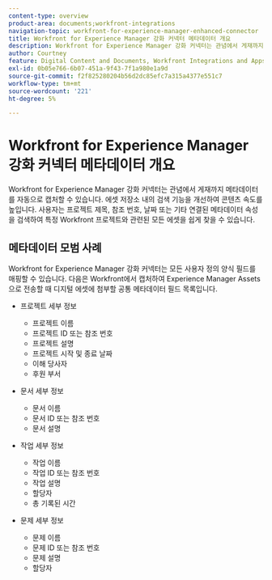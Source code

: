 ```yaml
---
content-type: overview
product-area: documents;workfront-integrations
navigation-topic: workfront-for-experience-manager-enhanced-connector
title: Workfront for Experience Manager 강화 커넥터 메타데이터 개요
description: Workfront for Experience Manager 강화 커넥터는 관념에서 게재까지 메타데이터를 자동으로 캡처할 수 있습니다. 에셋 저장소 내의 검색 기능을 개선하여 콘텐츠 속도를 높입니다. 사용자는 프로젝트 제목, 참조 번호, 날짜 또는 기타 연결된 메타데이터 속성을 검색하여 특정 Workfront 프로젝트와 관련된 모든 에셋을 쉽게 찾을 수 있습니다.
author: Courtney
feature: Digital Content and Documents, Workfront Integrations and Apps
exl-id: 0b05e766-6b07-451a-9f43-7f1a980e1a9d
source-git-commit: f2f825280204b56d2dc85efc7a315a4377e551c7
workflow-type: tm+mt
source-wordcount: '221'
ht-degree: 5%

---
```


# Workfront for Experience Manager 강화 커넥터 메타데이터 개요

Workfront for Experience Manager 강화 커넥터는 관념에서 게재까지 메타데이터를 자동으로 캡처할 수 있습니다. 에셋 저장소 내의 검색 기능을 개선하여 콘텐츠 속도를 높입니다. 사용자는 프로젝트 제목, 참조 번호, 날짜 또는 기타 연결된 메타데이터 속성을 검색하여 특정 Workfront 프로젝트와 관련된 모든 에셋을 쉽게 찾을 수 있습니다.

## 메타데이터 모범 사례

Workfront for Experience Manager 강화 커넥터는 모든 사용자 정의 양식 필드를 매핑할 수 있습니다. 다음은 Workfront에서 캡처하여 Experience Manager Assets으로 전송할 때 디지털 에셋에 첨부할 공통 메타데이터 필드 목록입니다.

* 프로젝트 세부 정보

   * 프로젝트 이름
   * 프로젝트 ID 또는 참조 번호
   * 프로젝트 설명
   * 프로젝트 시작 및 종료 날짜
   * 이해 당사자
   * 후원 부서

* 문서 세부 정보

   * 문서 이름
   * 문서 ID 또는 참조 번호
   * 문서 설명

* 작업 세부 정보

   * 작업 이름
   * 작업 ID 또는 참조 번호
   * 작업 설명
   * 할당자
   * 총 기록된 시간

* 문제 세부 정보

   * 문제 이름
   * 문제 ID 또는 참조 번호
   * 문제 설명
   * 할당자
